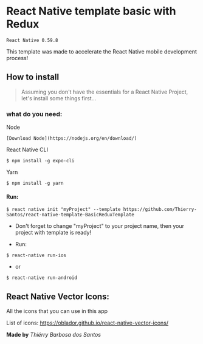 # React Native template basic with Redux

`React Native 0.59.8`

This template was made to accelerate the React Native mobile development process!

## How to install

> Assuming you don't have the essentials for a React Native Project, let's install some things first...

### what do you need:

Node
```
[Download Node](https://nodejs.org/en/download/)
```

React Native CLI
```
$ npm install -g expo-cli
```

Yarn
```
$ npm install -g yarn
```

#### Run:
```
$ react native init "myProject" --template https://github.com/Thierry-Santos/react-native-template-BasicReduxTemplate 
```
 - Don't forget to change "myProject" to your project name, then your project with template is ready!
 
 - Run: 
 ```
 $ react-native run-ios
 ``` 
 - or
 ```
 $ react-native run-android
 ```

## React Native Vector Icons:

All the icons that you can use in this app

List of icons: https://oblador.github.io/react-native-vector-icons/

**Made by** *Thiérry Barbosa dos Santos*